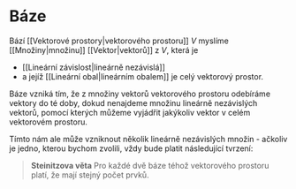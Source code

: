 # Báze
Bází [[Vektorové prostory|vektorového prostoru]] $V$ myslíme [[Množiny|množinu]] [[Vektor|vektorů]] z $V$, která je 
- [[Lineární závislost|lineárně nezávislá]] 
- a jejíž [[Lineární obal|lineárním obalem]] je celý vektorový prostor.


Báze vzniká tím, že z množiny vektorů vektorového prostoru odebíráme vektory do té doby, dokud nenajdeme množinu lineárně nezávislých vektorů, pomocí kterých můžeme vyjádřit jakýkoliv vektor v celém vektorovém prostoru.

Tímto nám ale může vzniknout několik lineárně nezávislých množin - ačkoliv je jedno, kterou bychom zvolili, vždy bude platit následující tvrzení:

>**Steinitzova věta**
>Pro každé dvě báze téhož vektorového prostoru platí, že mají stejný počet prvků.